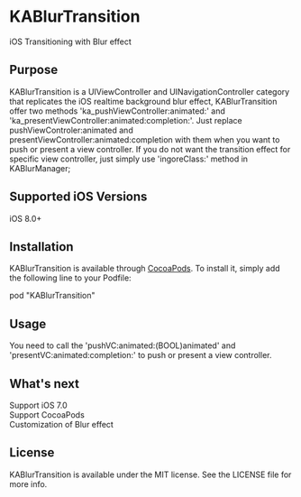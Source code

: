 # KABlurTransition
iOS Transitioning with Blur effect

Purpose
-----------

KABlurTransition is a UIViewController and UINavigationController category that replicates the iOS realtime background blur effect, KABlurTransition offer two methods 'ka_pushViewController:animated:' and 'ka_presentViewController:animated:completion:'. Just replace pushViewControler:animated and presentViewController:animated:completion with them when you want to push or present a view controller. If you do not want the transition effect for specific view controller, just simply use 'ingoreClass:' method in KABlurManager;

Supported iOS Versions
-------------------------
iOS 8.0+  

Installation
---------------
KABlurTransition is available through [CocoaPods](http://cocoapods.org). To install
it, simply add the following line to your Podfile:

pod "KABlurTransition"

Usage
---------
You need to call the 'pushVC:animated:(BOOL)animated' and 'presentVC:animated:completion:' to push or present a view controller.

What's next
--------------------

Support iOS 7.0  
Support CocoaPods  
Customization of Blur effect

License
---------------

KABlurTransition is available under the MIT license. See the LICENSE file for more info.
